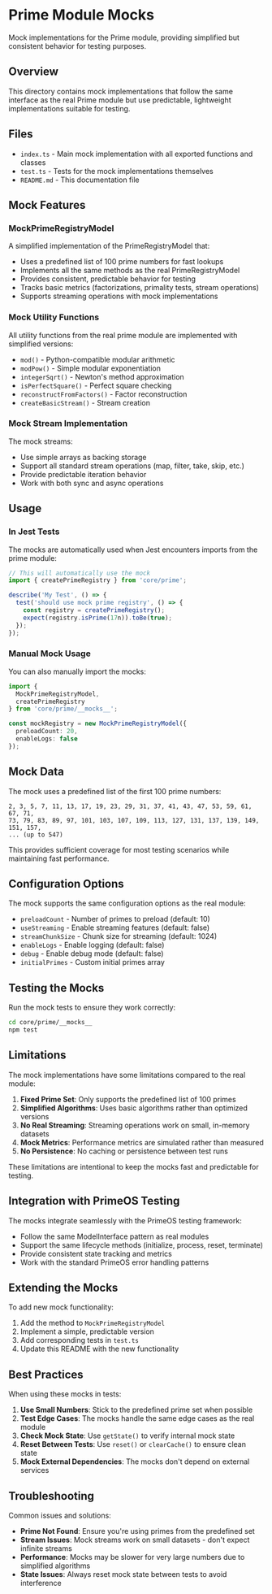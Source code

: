# Prime Module Mocks

Mock implementations for the Prime module, providing simplified but consistent behavior for testing purposes.

## Overview

This directory contains mock implementations that follow the same interface as the real Prime module but use predictable, lightweight implementations suitable for testing.

## Files

- `index.ts` - Main mock implementation with all exported functions and classes
- `test.ts` - Tests for the mock implementations themselves
- `README.md` - This documentation file

## Mock Features

### MockPrimeRegistryModel

A simplified implementation of the PrimeRegistryModel that:

- Uses a predefined list of 100 prime numbers for fast lookups
- Implements all the same methods as the real PrimeRegistryModel
- Provides consistent, predictable behavior for testing
- Tracks basic metrics (factorizations, primality tests, stream operations)
- Supports streaming operations with mock implementations

### Mock Utility Functions

All utility functions from the real prime module are implemented with simplified versions:

- `mod()` - Python-compatible modular arithmetic
- `modPow()` - Simple modular exponentiation
- `integerSqrt()` - Newton's method approximation
- `isPerfectSquare()` - Perfect square checking
- `reconstructFromFactors()` - Factor reconstruction
- `createBasicStream()` - Stream creation

### Mock Stream Implementation

The mock streams:

- Use simple arrays as backing storage
- Support all standard stream operations (map, filter, take, skip, etc.)
- Provide predictable iteration behavior
- Work with both sync and async operations

## Usage

### In Jest Tests

The mocks are automatically used when Jest encounters imports from the prime module:

```typescript
// This will automatically use the mock
import { createPrimeRegistry } from 'core/prime';

describe('My Test', () => {
  test('should use mock prime registry', () => {
    const registry = createPrimeRegistry();
    expect(registry.isPrime(17n)).toBe(true);
  });
});
```

### Manual Mock Usage

You can also manually import the mocks:

```typescript
import { 
  MockPrimeRegistryModel,
  createPrimeRegistry 
} from 'core/prime/__mocks__';

const mockRegistry = new MockPrimeRegistryModel({
  preloadCount: 20,
  enableLogs: false
});
```

## Mock Data

The mock uses a predefined list of the first 100 prime numbers:

```
2, 3, 5, 7, 11, 13, 17, 19, 23, 29, 31, 37, 41, 43, 47, 53, 59, 61, 67, 71,
73, 79, 83, 89, 97, 101, 103, 107, 109, 113, 127, 131, 137, 139, 149, 151, 157,
... (up to 547)
```

This provides sufficient coverage for most testing scenarios while maintaining fast performance.

## Configuration Options

The mock supports the same configuration options as the real module:

- `preloadCount` - Number of primes to preload (default: 10)
- `useStreaming` - Enable streaming features (default: false)
- `streamChunkSize` - Chunk size for streaming (default: 1024)
- `enableLogs` - Enable logging (default: false)
- `debug` - Enable debug mode (default: false)
- `initialPrimes` - Custom initial primes array

## Testing the Mocks

Run the mock tests to ensure they work correctly:

```bash
cd core/prime/__mocks__
npm test
```

## Limitations

The mock implementations have some limitations compared to the real module:

1. **Fixed Prime Set**: Only supports the predefined list of 100 primes
2. **Simplified Algorithms**: Uses basic algorithms rather than optimized versions
3. **No Real Streaming**: Streaming operations work on small, in-memory datasets
4. **Mock Metrics**: Performance metrics are simulated rather than measured
5. **No Persistence**: No caching or persistence between test runs

These limitations are intentional to keep the mocks fast and predictable for testing.

## Integration with PrimeOS Testing

The mocks integrate seamlessly with the PrimeOS testing framework:

- Follow the same ModelInterface pattern as real modules
- Support the same lifecycle methods (initialize, process, reset, terminate)
- Provide consistent state tracking and metrics
- Work with the standard PrimeOS error handling patterns

## Extending the Mocks

To add new mock functionality:

1. Add the method to `MockPrimeRegistryModel`
2. Implement a simple, predictable version
3. Add corresponding tests in `test.ts`
4. Update this README with the new functionality

## Best Practices

When using these mocks in tests:

1. **Use Small Numbers**: Stick to the predefined prime set when possible
2. **Test Edge Cases**: The mocks handle the same edge cases as the real module
3. **Check Mock State**: Use `getState()` to verify internal mock state
4. **Reset Between Tests**: Use `reset()` or `clearCache()` to ensure clean state
5. **Mock External Dependencies**: The mocks don't depend on external services

## Troubleshooting

Common issues and solutions:

- **Prime Not Found**: Ensure you're using primes from the predefined set
- **Stream Issues**: Mock streams work on small datasets - don't expect infinite streams
- **Performance**: Mocks may be slower for very large numbers due to simplified algorithms
- **State Issues**: Always reset mock state between tests to avoid interference
